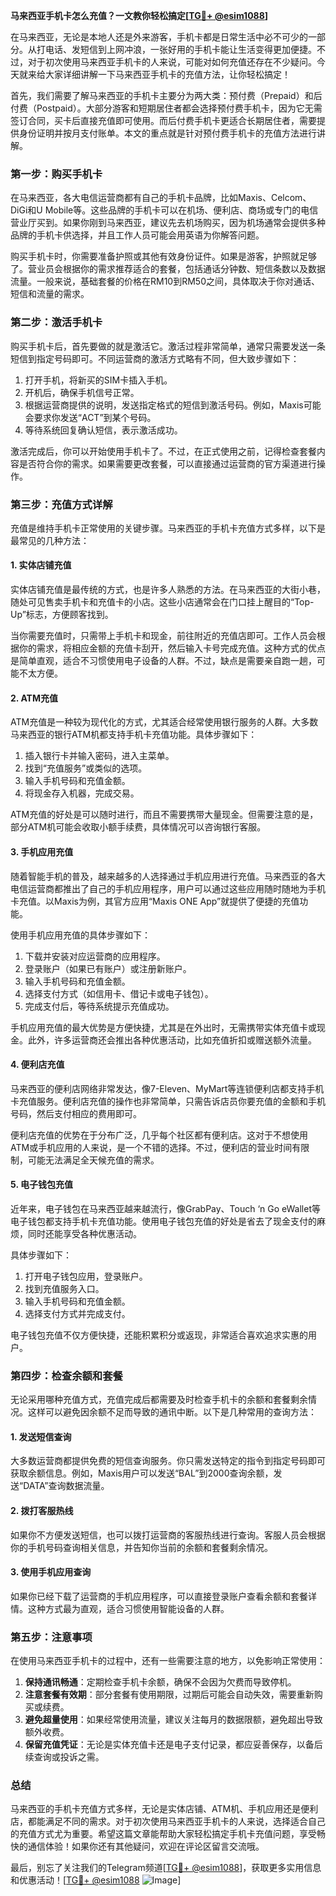 **马来西亚手机卡怎么充值？一文教你轻松搞定[[TG💪+ @esim1088](https://t.me/s/esim1088)]**

在马来西亚，无论是本地人还是外来游客，手机卡都是日常生活中必不可少的一部分。从打电话、发短信到上网冲浪，一张好用的手机卡能让生活变得更加便捷。不过，对于初次使用马来西亚手机卡的人来说，可能对如何充值还存在不少疑问。今天就来给大家详细讲解一下马来西亚手机卡的充值方法，让你轻松搞定！

首先，我们需要了解马来西亚的手机卡主要分为两大类：预付费（Prepaid）和后付费（Postpaid）。大部分游客和短期居住者都会选择预付费手机卡，因为它无需签订合同，买卡后直接充值即可使用。而后付费手机卡更适合长期居住者，需要提供身份证明并按月支付账单。本文的重点就是针对预付费手机卡的充值方法进行讲解。

### **第一步：购买手机卡**

在马来西亚，各大电信运营商都有自己的手机卡品牌，比如Maxis、Celcom、DiGi和U Mobile等。这些品牌的手机卡可以在机场、便利店、商场或专门的电信营业厅买到。如果你刚到马来西亚，建议先去机场购买，因为机场通常会提供多种品牌的手机卡供选择，并且工作人员可能会用英语为你解答问题。

购买手机卡时，你需要准备护照或其他有效身份证件。如果是游客，护照就足够了。营业员会根据你的需求推荐适合的套餐，包括通话分钟数、短信条数以及数据流量。一般来说，基础套餐的价格在RM10到RM50之间，具体取决于你对通话、短信和流量的需求。

### **第二步：激活手机卡**

购买手机卡后，首先要做的就是激活它。激活过程非常简单，通常只需要发送一条短信到指定号码即可。不同运营商的激活方式略有不同，但大致步骤如下：

1. 打开手机，将新买的SIM卡插入手机。
2. 开机后，确保手机信号正常。
3. 根据运营商提供的说明，发送指定格式的短信到激活号码。例如，Maxis可能会要求你发送“ACT”到某个号码。
4. 等待系统回复确认短信，表示激活成功。

激活完成后，你可以开始使用手机卡了。不过，在正式使用之前，记得检查套餐内容是否符合你的需求。如果需要更改套餐，可以直接通过运营商的官方渠道进行操作。

### **第三步：充值方式详解**

充值是维持手机卡正常使用的关键步骤。马来西亚的手机卡充值方式多样，以下是最常见的几种方法：

#### **1. 实体店铺充值**

实体店铺充值是最传统的方式，也是许多人熟悉的方法。在马来西亚的大街小巷，随处可见售卖手机卡和充值卡的小店。这些小店通常会在门口挂上醒目的“Top-Up”标志，方便顾客找到。

当你需要充值时，只需带上手机卡和现金，前往附近的充值店即可。工作人员会根据你的需求，将相应金额的充值卡刮开，然后输入卡号完成充值。这种方式的优点是简单直观，适合不习惯使用电子设备的人群。不过，缺点是需要亲自跑一趟，可能不太方便。

#### **2. ATM充值**

ATM充值是一种较为现代化的方式，尤其适合经常使用银行服务的人群。大多数马来西亚的银行ATM机都支持手机卡充值功能。具体步骤如下：

1. 插入银行卡并输入密码，进入主菜单。
2. 找到“充值服务”或类似的选项。
3. 输入手机号码和充值金额。
4. 将现金存入机器，完成交易。

ATM充值的好处是可以随时进行，而且不需要携带大量现金。但需要注意的是，部分ATM机可能会收取小额手续费，具体情况可以咨询银行客服。

#### **3. 手机应用充值**

随着智能手机的普及，越来越多的人选择通过手机应用进行充值。马来西亚的各大电信运营商都推出了自己的手机应用程序，用户可以通过这些应用随时随地为手机卡充值。以Maxis为例，其官方应用“Maxis ONE App”就提供了便捷的充值功能。

使用手机应用充值的具体步骤如下：

1. 下载并安装对应运营商的应用程序。
2. 登录账户（如果已有账户）或注册新账户。
3. 输入手机号码和充值金额。
4. 选择支付方式（如信用卡、借记卡或电子钱包）。
5. 完成支付后，等待系统提示充值成功。

手机应用充值的最大优势是方便快捷，尤其是在外出时，无需携带实体充值卡或现金。此外，许多运营商还会推出各种优惠活动，比如充值折扣或赠送额外流量。

#### **4. 便利店充值**

马来西亚的便利店网络非常发达，像7-Eleven、MyMart等连锁便利店都支持手机卡充值服务。便利店充值的操作也非常简单，只需告诉店员你要充值的金额和手机号码，然后支付相应的费用即可。

便利店充值的优势在于分布广泛，几乎每个社区都有便利店。这对于不想使用ATM或手机应用的人来说，是一个不错的选择。不过，便利店的营业时间有限制，可能无法满足全天候充值的需求。

#### **5. 电子钱包充值**

近年来，电子钱包在马来西亚越来越流行，像GrabPay、Touch ‘n Go eWallet等电子钱包都支持手机卡充值功能。使用电子钱包充值的好处是省去了现金支付的麻烦，同时还能享受各种优惠活动。

具体步骤如下：

1. 打开电子钱包应用，登录账户。
2. 找到充值服务入口。
3. 输入手机号码和充值金额。
4. 选择支付方式并完成支付。

电子钱包充值不仅方便快捷，还能积累积分或返现，非常适合喜欢追求实惠的用户。

### **第四步：检查余额和套餐**

无论采用哪种充值方式，充值完成后都需要及时检查手机卡的余额和套餐剩余情况。这样可以避免因余额不足而导致的通讯中断。以下是几种常用的查询方法：

#### **1. 发送短信查询**

大多数运营商都提供免费的短信查询服务。你只需发送特定的指令到指定号码即可获取余额信息。例如，Maxis用户可以发送“BAL”到2000查询余额，发送“DATA”查询数据流量。

#### **2. 拨打客服热线**

如果你不方便发送短信，也可以拨打运营商的客服热线进行查询。客服人员会根据你的手机号码查询相关信息，并告知你当前的余额和套餐剩余情况。

#### **3. 使用手机应用查询**

如果你已经下载了运营商的手机应用程序，可以直接登录账户查看余额和套餐详情。这种方式最为直观，适合习惯使用智能设备的人群。

### **第五步：注意事项**

在使用马来西亚手机卡的过程中，还有一些需要注意的地方，以免影响正常使用：

1. **保持通讯畅通**：定期检查手机卡余额，确保不会因为欠费而导致停机。
2. **注意套餐有效期**：部分套餐有使用期限，过期后可能会自动失效，需要重新购买或续费。
3. **避免超量使用**：如果经常使用流量，建议关注每月的数据限额，避免超出导致额外收费。
4. **保留充值凭证**：无论是实体充值卡还是电子支付记录，都应妥善保存，以备后续查询或投诉之需。

### **总结**

马来西亚的手机卡充值方式多样，无论是实体店铺、ATM机、手机应用还是便利店，都能满足不同的需求。对于初次使用马来西亚手机卡的人来说，选择适合自己的充值方式尤为重要。希望这篇文章能帮助大家轻松搞定手机卡充值问题，享受畅快的通信体验！如果你还有其他疑问，欢迎在评论区留言交流哦。

最后，别忘了关注我们的Telegram频道[[TG💪+ @esim1088](https://t.me/s/esim1088)]，获取更多实用信息和优惠活动！[[TG💪+ @esim1088](https://t.me/s/esim1088) ![Image](https://i.postimg.cc/4NQfJmqS/Snipaste-2025-05-13-00-14-12.png)]